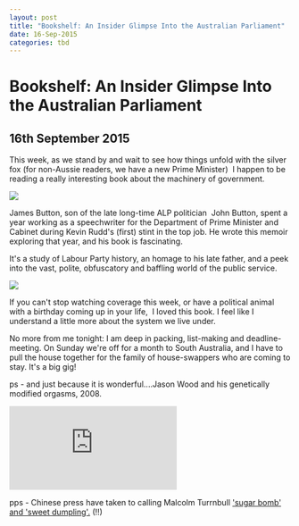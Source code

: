 ```yaml
---
layout: post
title: "Bookshelf: An Insider Glimpse Into the Australian Parliament"
date: 16-Sep-2015
categories: tbd
---
```


# Bookshelf: An Insider Glimpse Into the Australian Parliament

## 16th September 2015

This week,   as we stand by and wait to see how things unfold with the silver fox (for non-Aussie readers,   we have a new Prime Minister)  I happen to be reading a really interesting book about the machinery of government.

<img class="photo-horiz" src="http://4.bp.blogspot.com/-Eo5XNbcxWfc/UN9pkOXae6I/AAAAAAAAg3E/FC0bhJWeM8I/s640/silver+fox+5.jpg" />

James Button,   son of the late long-time ALP politician  John Button, spent a year working as a speechwriter for the Department of Prime Minister and Cabinet during Kevin Rudd's (first) stint in the top job. He wrote this memoir exploring that year, and his book is fascinating.

It's a study of Labour Party history, an homage to his late father, and a peek into the vast, polite, obfuscatory and baffling world of the public service.

<img class="photo-horiz" src="http://images.smh.com.au/2012/10/26/3745404/an-Cover-20of-20Speechless-20by-20James-20Button-20121026124410349555-300x0.jpg" />

If you can't stop watching coverage this week, or have a political animal with a birthday coming up in your life,  I loved this book. I feel like I understand a little more about the system we live under.

No more from me tonight: I am deep in packing, list-making and deadline-meeting. On Sunday we're off for a month to South Australia, and I have to pull the house together for the family of house-swappers who are coming to stay. It's a big gig!

ps - and just because it is wonderful....Jason Wood and his genetically modified orgasms, 2008.

<iframe src='https://www.youtube.com/embed/5CisHakr5yg' frameborder='0' gesture='media' allow='encrypted-media' allowfullscreen></iframe>

pps - Chinese press have taken to calling Malcolm Turrnbull <a href="http://www.news.com.au/finance/work/malcolm-turnbull-nicknamed-sugar-bomb-sweet-dumpling-in-china/story-fn5tas5k-1227530680995">'sugar bomb' and 'sweet dumpling'.</a> (!!)

 
